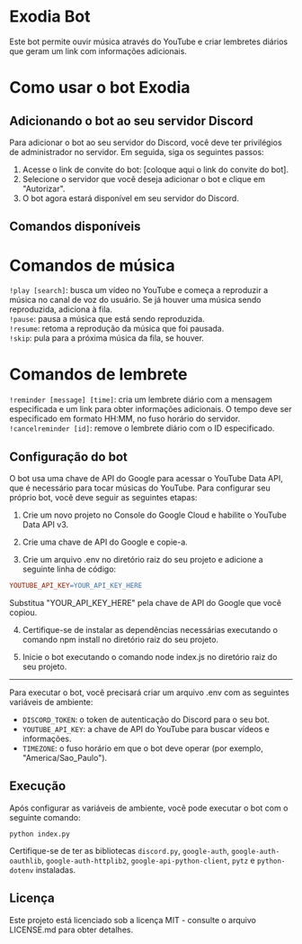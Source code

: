 # Exodia Bot
Este bot permite ouvir música através do YouTube e criar lembretes diários que geram um link com informações adicionais.
# Como usar o bot Exodia
## Adicionando o bot ao seu servidor Discord
Para adicionar o bot ao seu servidor do Discord, você deve ter privilégios de administrador no servidor. Em seguida, siga os seguintes passos:

1. Acesse o link de convite do bot: [coloque aqui o link do convite do bot].<br>
2. Selecione o servidor que você deseja adicionar o bot e clique em "Autorizar".<br>
3. O bot agora estará disponível em seu servidor do Discord.<br>

## Comandos disponíveis
# Comandos de música
`!play [search]`: busca um vídeo no YouTube e começa a reproduzir a música no canal de voz do usuário. Se já houver uma música sendo reproduzida, adiciona à fila.<br>
`!pause`: pausa a música que está sendo reproduzida.<br>
`!resume`: retoma a reprodução da música que foi pausada.<br>
`!skip`: pula para a próxima música da fila, se houver.<br>

# Comandos de lembrete
`!reminder [message] [time]`: cria um lembrete diário com a mensagem especificada e um link para obter informações adicionais. O tempo deve ser especificado em formato HH:MM, no fuso horário do servidor.<br>
`!cancelreminder [id]`: remove o lembrete diário com o ID especificado.<br>

## Configuração do bot
O bot usa uma chave de API do Google para acessar o YouTube Data API, que é necessário para tocar músicas do YouTube. Para configurar seu próprio bot, você deve seguir as seguintes etapas:

1. Crie um novo projeto no Console do Google Cloud e habilite o YouTube Data API v3.

2. Crie uma chave de API do Google e copie-a.

3. Crie um arquivo .env no diretório raiz do seu projeto e adicione a seguinte linha de código:

```makefile
YOUTUBE_API_KEY=YOUR_API_KEY_HERE
```
Substitua "YOUR_API_KEY_HERE" pela chave de API do Google que você copiou.

4. Certifique-se de instalar as dependências necessárias executando o comando npm install no diretório raiz do seu projeto.

5. Inicie o bot executando o comando node index.js no diretório raiz do seu projeto.

***

Para executar o bot, você precisará criar um arquivo .env com as seguintes variáveis de ambiente:

* `DISCORD_TOKEN`: o token de autenticação do Discord para o seu bot.
* `YOUTUBE_API_KEY`: a chave de API do YouTube para buscar vídeos e informações.
* `TIMEZONE`: o fuso horário em que o bot deve operar (por exemplo, "America/Sao_Paulo").

## Execução

Após configurar as variáveis de ambiente, você pode executar o bot com o seguinte comando:

```
python index.py
```

Certifique-se de ter as bibliotecas `discord.py`, `google-auth`, `google-auth-oauthlib`, `google-auth-httplib2`, `google-api-python-client`, `pytz` e `python-dotenv` instaladas.
## Licença
Este projeto está licenciado sob a licença MIT - consulte o arquivo LICENSE.md para obter detalhes.